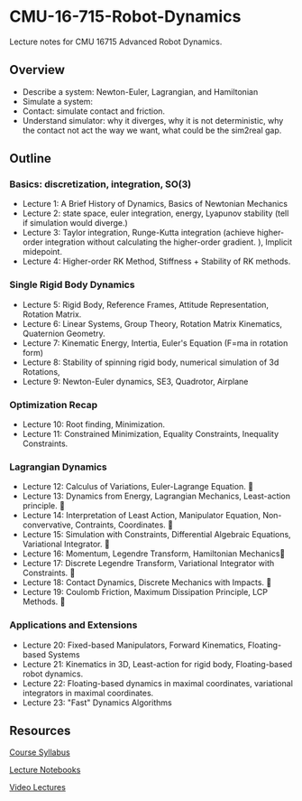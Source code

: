 # CMU-16-715-Robot-Dynamics
Lecture notes for CMU 16715 Advanced Robot Dynamics. 

## Overview

- Describe a system: Newton-Euler, Lagrangian, and Hamiltonian
- Simulate a system: 
- Contact: simulate contact and friction. 
- Understand simulator: why it diverges, why it is not deterministic, why the contact not act the way we want, what could be the sim2real gap. 

## Outline

### Basics: discretization, integration, SO(3)

- Lecture 1: A Brief History of Dynamics, Basics of Newtonian Mechanics
- Lecture 2: state space, euler integration, energy, Lyapunov stability (tell if simulation would diverge.)
- Lecture 3: Taylor integration, Runge-Kutta integration (achieve higher-order integration without calculating the higher-order gradient. ), Implicit midepoint. 
- Lecture 4: Higher-order RK Method, Stiffness + Stability of RK methods. 

### Single Rigid Body Dynamics

- Lecture 5: Rigid Body, Reference Frames, Attitude Representation, Rotation Matrix. 
- Lecture 6: Linear Systems, Group Theory, Rotation Matrix Kinematics, Quaternion Geometry. 
- Lecture 7: Kinematic Energy, Intertia, Euler's Equation (F=ma in rotation form)
- Lecture 8: Stability of spinning rigid body, numerical simulation of 3d Rotations, 
- Lecture 9: Newton-Euler dynamics, SE3, Quadrotor, Airplane

### Optimization Recap

- Lecture 10: Root finding, Minimization. 
- Lecture 11: Constrained Minimization, Equality Constraints, Inequality Constraints. 

### Lagrangian Dynamics

- Lecture 12: Calculus of Variations, Euler-Lagrange Equation. 🌟
- Lecture 13: Dynamics from Energy, Lagrangian Mechanics, Least-action principle. 🌟
- Lecture 14: Interpretation of Least Action, Manipulator Equation, Non-convervative, Contraints, Coordinates. 🌟
- Lecture 15: Simulation with Constraints, Differential Algebraic Equations, Variational Integrator. 🌟
- Lecture 16: Momentum, Legendre Transform, Hamiltonian Mechanics🌟
- Lecture 17: Discrete Legendre Transform, Variational Integrator with Constraints. 🌟
- Lecture 18: Contact Dynamics, Discrete Mechanics with Impacts. 🌟
- Lecture 19: Coulomb Friction, Maximum Dissipation Principle, LCP Methods. 🌟

### Applications and Extensions

- Lecture 20: Fixed-based Manipulators, Forward Kinematics, Floating-based Systems 
- Lecture 21: Kinematics in 3D, Least-action for rigid body, Floating-based robot dynamics. 
- Lecture 22: Floating-based dynamics in maximal coordinates, variational integrators in maximal coordinates. 
- Lecture 23: "Fast" Dynamics Algorithms


## Resources

[Course Syllabus](https://github.com/dynamics-simulation-16-715/syllabus/blob/main/syllabus.pdf)

[Lecture Notebooks](https://github.com/dynamics-simulation-16-715/lecture-notebooks/tree/main)

[Video Lectures]()